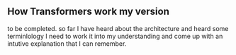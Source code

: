 ## How Transformers work my version

to be completed. so far I have heard about the architecture and heard some terminlology I need to work it into my understanding and come up with an intutive explanation that I can remember.
